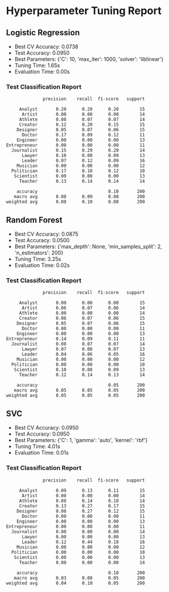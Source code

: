 # Hyperparameter Tuning Report

## Logistic Regression
- Best CV Accuracy: 0.0738
- Test Accuracy: 0.0950
- Best Parameters: {'C': 10, 'max_iter': 1000, 'solver': 'liblinear'}
- Tuning Time: 1.65s
- Evaluation Time: 0.00s

### Test Classification Report
```
              precision    recall  f1-score   support

     Analyst       0.20      0.20      0.20        15
      Artist       0.00      0.00      0.00        14
     Athlete       0.08      0.07      0.07        14
     Creator       0.12      0.20      0.15        15
    Designer       0.05      0.07      0.06        15
      Doctor       0.17      0.09      0.12        11
    Engineer       0.00      0.00      0.00        13
Entrepreneur       0.00      0.00      0.00        11
  Journalist       0.15      0.29      0.20        14
      Lawyer       0.10      0.08      0.09        13
      Leader       0.07      0.12      0.09        16
    Musician       0.00      0.00      0.00        12
  Politician       0.17      0.10      0.12        10
   Scientist       0.00      0.00      0.00        13
     Teacher       0.13      0.14      0.14        14

    accuracy                           0.10       200
   macro avg       0.08      0.09      0.08       200
weighted avg       0.08      0.10      0.08       200

```

## Random Forest
- Best CV Accuracy: 0.0875
- Test Accuracy: 0.0500
- Best Parameters: {'max_depth': None, 'min_samples_split': 2, 'n_estimators': 200}
- Tuning Time: 3.25s
- Evaluation Time: 0.02s

### Test Classification Report
```
              precision    recall  f1-score   support

     Analyst       0.00      0.00      0.00        15
      Artist       0.06      0.07      0.06        14
     Athlete       0.00      0.00      0.00        14
     Creator       0.06      0.07      0.06        15
    Designer       0.05      0.07      0.06        15
      Doctor       0.00      0.00      0.00        11
    Engineer       0.00      0.00      0.00        13
Entrepreneur       0.14      0.09      0.11        11
  Journalist       0.08      0.07      0.07        14
      Lawyer       0.07      0.08      0.07        13
      Leader       0.04      0.06      0.05        16
    Musician       0.00      0.00      0.00        12
  Politician       0.00      0.00      0.00        10
   Scientist       0.10      0.08      0.09        13
     Teacher       0.12      0.14      0.13        14

    accuracy                           0.05       200
   macro avg       0.05      0.05      0.05       200
weighted avg       0.05      0.05      0.05       200

```

## SVC
- Best CV Accuracy: 0.0950
- Test Accuracy: 0.0950
- Best Parameters: {'C': 1, 'gamma': 'auto', 'kernel': 'rbf'}
- Tuning Time: 4.01s
- Evaluation Time: 0.01s

### Test Classification Report
```
              precision    recall  f1-score   support

     Analyst       0.09      0.13      0.11        15
      Artist       0.00      0.00      0.00        14
     Athlete       0.08      0.14      0.10        14
     Creator       0.13      0.27      0.17        15
    Designer       0.08      0.27      0.12        15
      Doctor       0.00      0.00      0.00        11
    Engineer       0.00      0.00      0.00        13
Entrepreneur       0.00      0.00      0.00        11
  Journalist       0.00      0.00      0.00        14
      Lawyer       0.00      0.00      0.00        13
      Leader       0.12      0.44      0.18        16
    Musician       0.00      0.00      0.00        12
  Politician       0.00      0.00      0.00        10
   Scientist       0.00      0.00      0.00        13
     Teacher       0.00      0.00      0.00        14

    accuracy                           0.10       200
   macro avg       0.03      0.08      0.05       200
weighted avg       0.04      0.10      0.05       200

```

